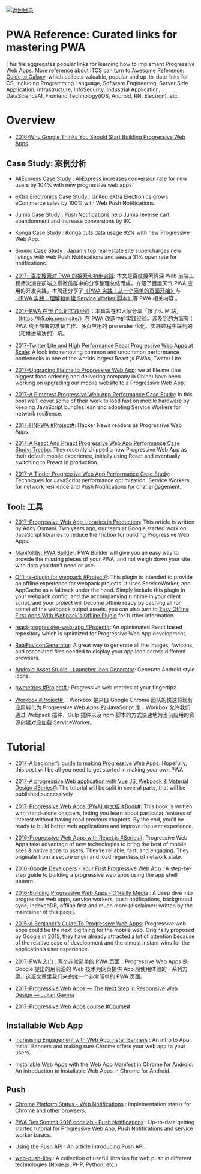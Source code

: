 [![返回目录](https://parg.co/UGo)](https://github.com/wxyyxc1992/Awesome-Reference)

# PWA Reference: Curated links for mastering PWA

This file aggregates popular links for learning how to implement Progressive Web Apps. More reference about ITCS can turn to [Awesome Reference: Guide to Galaxy](https://parg.co/UMJ), which collects valuable, popular and up-to-date links for CS, including Programming Language, Software Engineering, Server Side Application, Infrastructure, InfoSecurity, Industrial Application, DataScienceAI, Frontend Technology(iOS, Android, RN, Electron), etc.

# Overview

* [2016-Why Google Thinks You Should Start Building Progressive Web Apps](https://arc.applause.com/2016/05/24/progressive-web-apps/)

## Case Study: 案例分析

* [AliExpress Case Study](https://developers.google.com/web/showcase/2016/aliexpress) : AliExpress increases conversion rate for new users by 104% with new progressive web apps.

* [eXtra Electronics Case Study](https://developers.google.com/web/showcase/2016/extra) : United eXtra Electronics grows eCommerce sales by 100% with Web Push Notifications.

* [Jumia Case Study](https://developers.google.com/web/showcase/2016/jumia) : Push Notifications help Jumia reverse cart abandonment and increase conversions by 9X.

* [Konga Case Study](https://developers.google.com/web/showcase/2016/konga) : Konga cuts data usage 92% with new Progressive Web App.

* [Suumo Case Study](https://developers.google.com/web/showcase/2016/suumo) : Japan's top real estate site supercharges new listings with web Push Notifications and sees a 31% open rate for notifications.

* [2017- 百度搜索对 PWA 的探索和初步实践](http://6me.us/JS85s): 本文是百度搜索资深 Web 前端工程师沈洲在前端之巅微信群中的分享整理总结而成，介绍了百度天气 PWA 应用的开发实践，本周还分享了[《PWA 实践：从一个简单的页面开始》](http://6me.us/Ik5k1L)与[《PWA 实践：理解和创建 Service Worker 脚本》](http://6me.us/P5cB)等 PWA 相关内容 。

- [2017-PWA 在饿了么的实践经验](https://parg.co/bO7)：本篇旨在和大家分享「饿了么 M 站」（https://h5.ele.me/msite/）在 PWA 改造中的实践经验。涉及到的方面有：PWA 线上部署的准备工作、多页应用的 prerender 优化、实践过程中踩到的（和推进解决的）坑。

* [2017-Twitter Lite and High Performance React Progressive Web Apps at Scale](https://medium.com/@paularmstrong/twitter-lite-and-high-performance-react-progressive-web-apps-at-scale-d28a00e780a3): A look into removing common and uncommon performance bottlenecks in one of the worlds largest React.js PWAs, Twitter Lite.

* [2017-Upgrading Ele.me to Progressive Web App](https://parg.co/bMz): we at Ele.me (the biggest food ordering and delivering company in China) have been working on upgrading our mobile website to a Progressive Web App.

- [2017-A Pinterest Progressive Web App Performance Case Study](https://parg.co/UuI): In this post we’ll cover some of their work to load fast on mobile hardware by keeping JavaScript bundles lean and adopting Service Workers for network resilience.

* [2017-HNPWA #Project#](https://parg.co/biQ): Hacker News readers as Progressive Web Apps

- [2017-A React And Preact Progressive Web App Performance Case Study: Treebo](https://parg.co/bBH): They recently shipped a new Progressive Web App as their default mobile experience, initially using React and eventually switching to Preact in production.

- [2017-A Tinder Progressive Web App Performance Case Study](https://parg.co/UMw): Techniques for JavaScript performance optimization, Service Workers for network resilience and Push Notifications for chat engagement.

## Tool: 工具

* [2017-Progressive Web App Libraries in Production](https://medium.com/dev-channel/progressive-web-app-libraries-in-production-b52cad37d34#.z5egf9m7v): This article is written by Addy Osmani. Two years ago, our team at Google started work on JavaScript libraries to reduce the friction for building Progressive Web Apps.

* [Manifoldjs: PWA Builder](http://6me.us/hx5JS): PWA Builder will give you an easy way to provide the missing pieces of your PWA, and not weigh down your site with data you don’t need or use.

* [Offline-plugin for webpack #Project#](https://github.com/NekR/offline-plugin): This plugin is intended to provide an offline experience for webpack projects. It uses ServiceWorker, and AppCache as a fallback under the hood. Simply include this plugin in your webpack.config, and the accompanying runtime in your client script, and your project will become offline ready by caching all (or some) of the webpack output assets. you can also turn to [Easy Offline First Apps With Webpack's Offline Plugin](https://dev.to/kayis/easy-offline-first-apps-with-webpacks-offline-plugin) for further information.

* [react-progressive-web-app #Project#](http://6me.us/aRCdPU): An opinionated React based repository which is optimized for Progressive Web App development.

* [RealFaviconGenerator](http://realfavicongenerator.net/): A great way to generate all the images, favicons, and associated files needed to display your app icon across different browsers.

* [Android Asset Studio - Launcher Icon Generator](https://romannurik.github.io/AndroidAssetStudio/icons-launcher.html): Generate Android style icons.

* [pwmetrics #Project# ](https://github.com/paulirish/pwmetrics): Progressive web metrics at your fingertipz

* [Workbox #Project# ](https://workboxjs.org/)：Workbox 是来自 Google Chrome 团队的快速将现有应用转化为 Progressive Web Apps 的 JavaScript 库；Workbox 允许我们通过 Webpack 插件、Gulp 插件以及 npm 脚本的方式快速地为当前应用的资源创建对应加载 ServiceWorker。

# Tutorial

* [2017-A beginner’s guide to making Progressive Web Apps](https://parg.co/b1n): Hopefully, this post will be all you need to get started in making your own PWA.

* [2017-A progressive Web application with Vue JS, Webpack & Material Design #Series#](https://parg.co/btH): The tutorial will be split in several parts, that will be published successively

* [2017-Progressive Web Apps (PWA) 中文版 #Book#](https://github.com/SangKa/PWA-Book-CN): This book is written with stand-alone chapters, letting you learn about particular features of interest without having read previous chapters. By the end, you'll be ready to build better web applications and improve the user experience.

- [2016-Progressive Web Apps with React.js #Series#](https://medium.com/@addyosmani/progressive-web-apps-with-react-js-part-i-introduction-50679aef2b12#.178womihv): Progressive Web Apps take advantage of new technologies to bring the best of mobile sites & native apps to users. They’re reliable, fast, and engaging. They originate from a secure origin and load regardless of network state.

- [2016-Google Developers - Your First Progressive Web App](https://developers.google.com/web/fundamentals/getting-started/your-first-progressive-web-app/?hl=en) : A step-by-step guide to building a progressive web apps using the app shell pattern.

- [2016-Building Progressive Web Apps - O'Reilly Media](https://pwabook.com/oreillyapwa) : A deep dive into progressive web apps, service workers, push notifications, background sync, IndexedDB, offline first and much more (disclaimer: written by the maintainer of this page).

- [2015-A Beginner’s Guide To Progressive Web Apps](https://www.smashingmagazine.com/2016/08/a-beginners-guide-to-progressive-web-apps/): Progressive web apps could be the next big thing for the mobile web. Originally proposed by Google in 2015, they have already attracted a lot of attention because of the relative ease of development and the almost instant wins for the application’s user experience.

- [2017-PWA 入门 : 写个非常简单的 PWA 页面](https://parg.co/bOz)：Progressive Web Apps 是 Google 提出的用前沿的 Web 技术为网页提供 App 般使用体验的一系列方案。这篇文章里我们来完成一个非常简单的 PWA 页面。

- [2017-Progressive Web Apps — The Next Step in Responsive Web Design — Julian Gaviria ](https://julian.is/article/progressive-web-apps/)

- [2017-Progressive Web Apps course #Course#](https://www.youtube.com/playlist?list=PLNYkxOF6rcIAdnzEsWkg0KpMn2WJwMBmN)

## Installable Web App

* [Increasing Engagement with Web App Install Banners](https://developers.google.com/web/updates/2015/03/increasing-engagement-with-app-install-banners-in-chrome-for-android?hl=en) : An intro to App Install Banners and making sure Chrome offers your web app to your users.

* [Installable Web Apps with the Web App Manifest in Chrome for Android](https://developers.google.com/web/updates/2014/11/Support-for-installable-web-apps-with-webapp-manifest-in-chrome-38-for-Android): An introduction to installable Web Apps in Chrome for Android.

## Push

* [Chrome Platform Status - Web Notifications](https://www.chromestatus.com/feature/5480344312610816) : Implementation status for Chrome and other browsers.

* [PWA Dev Summit 2016 codelab - Push Notifications](https://developers.google.com/web/fundamentals/getting-started/push-notifications/?hl=en) : Up-to-date getting started tutorial for Progressive Web App, Push Notifications and service worker basics.

* [Using the Push API](https://developer.mozilla.org/en-US/docs/Web/API/Push_API/Using_the_Push_API) : An article introducing Push API.

* [web-push-libs](https://github.com/web-push-libs) : A collection of useful libraries for web push in different technologies (Node.js, PHP, Python, etc.)
